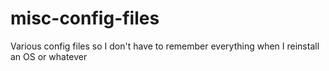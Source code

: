 # misc-config-files
Various config files so I don't have to remember everything when I reinstall an OS or whatever
